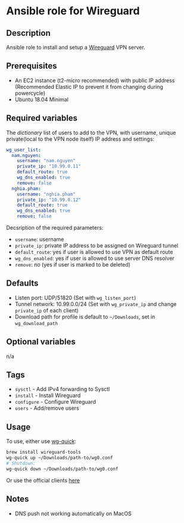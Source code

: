 # Ansible role for Wireguard
## Description
Ansible role to install and setup a [Wireguard](https://www.wireguard.com) VPN server.

## Prerequisites
* An EC2 instance (t2-micro recommended) with public IP address (Recommended Elastic IP to prevent it from changing during powercycle)
* Ubuntu 18.04 Minimal

## Required variables

The *dictionary* list of users to add to the VPN, with username, unique private(local to the VPN node itself) IP address and settings:

```yaml
wg_user_list:
  nam.nguyen:
    username: "nam.nguyen"
    private_ip: "10.99.0.11"
    default_route: true
    wg_dns_enabled: true
    remove: false
  nghia.pham:
    username: "nghia.pham"
    private_ip: "10.99.0.12"
    default_route: true
    wg_dns_enabled: true
    remove: false
```

Decsription of the required parameters:
* `username`: username
* `private_ip`: private IP address to be assigned on Wireguard tunnel
* `default_route`: yes if user is allowed to use VPN as default route
* `wg_dns_enabled`: yes if user is allowed to use server DNS resolver
* `remove`: no (yes if user is marked to be deleted)

## Defaults
* Listen port: UDP/51820 (Set with `wg_listen_port`)
* Tunnel network: 10.99.0.0/24 (Set with `wg_private_ip` and change `private_ip` of each client)
* Download path for profile is default to `~/Downloads`, set in `wg_download_path`

## Optional variables
n/a

## Tags
* `sysctl` - Add IPv4 forwarding to Sysctl
* `install` - Install Wireguard
* `configure` - Configure Wireguard
* `users` - Add/remove users

## Usage
To use, either use [wg-quick](https://git.zx2c4.com/WireGuard/about/src/tools/man/wg-quick.8):

```bash
brew install wireguard-tools
wg-quick up ~/Downloads/path-to/wg0.conf
# Shutdown:
wg-quick down ~/Downloads/path-to/wg0.conf
```

Or use the official clients [here](https://www.wireguard.com/install/)

## Notes
* DNS push not working automatically on MacOS
